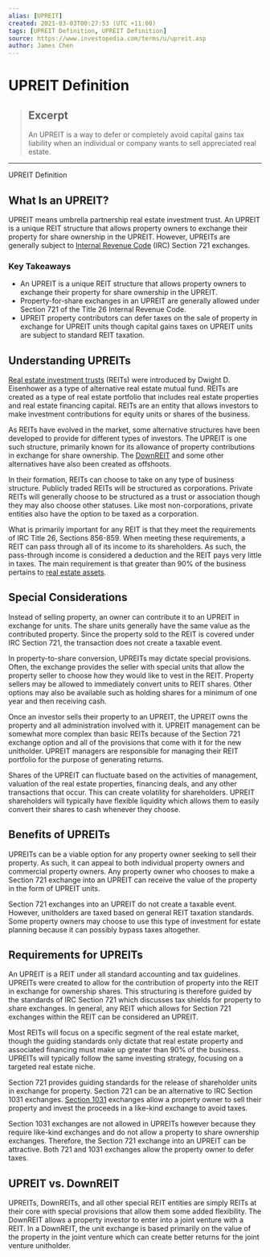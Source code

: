```yaml
---
alias: [UPREIT]
created: 2021-03-03T00:27:53 (UTC +11:00)
tags: [UPREIT Definition, UPREIT Definition]
source: https://www.investopedia.com/terms/u/upreit.asp
author: James Chen
---
```


# UPREIT Definition

> ## Excerpt
> An UPREIT is a way to defer or completely avoid capital gains tax liability when an individual or company wants to sell appreciated real estate.

---

UPREIT Definition
## What Is an UPREIT?

UPREIT means umbrella partnership real estate investment trust. An UPREIT is a unique REIT structure that allows property owners to exchange their property for share ownership in the UPREIT. However, UPREITs are generally subject to [Internal Revenue Code](https://www.investopedia.com/terms/i/internal-revenue-code.asp) (IRC) Section 721 exchanges.

### Key Takeaways

-   An UPREIT is a unique REIT structure that allows property owners to exchange their property for share ownership in the UPREIT.
-   Property-for-share exchanges in an UPREIT are generally allowed under Section 721 of the Title 26 Internal Revenue Code.
-   UPREIT property contributors can defer taxes on the sale of property in exchange for UPREIT units though capital gains taxes on UPREIT units are subject to standard REIT taxation.

## Understanding UPREITs

[Real estate investment trusts](https://www.investopedia.com/terms/r/reit.asp) (REITs) were introduced by Dwight D. Eisenhower as a type of alternative real estate mutual fund. REITs are created as a type of real estate portfolio that includes real estate properties and real estate financing capital. REITs are an entity that allows investors to make investment contributions for equity units or shares of the business. 

As REITs have evolved in the market, some alternative structures have been developed to provide for different types of investors. The UPREIT is one such structure, primarily known for its allowance of property contributions in exchange for share ownership. The [DownREIT](https://www.investopedia.com/terms/d/downreit.asp) and some other alternatives have also been created as offshoots.

In their formation, REITs can choose to take on any type of business structure. Publicly traded REITs will be structured as corporations. Private REITs will generally choose to be structured as a trust or association though they may also choose other statuses. Like most non-corporations, private entities also have the option to be taxed as a corporation.

What is primarily important for any REIT is that they meet the requirements of IRC Title 26, Sections 856-859. When meeting these requirements, a REIT can pass through all of its income to its shareholders. As such, the pass-through income is considered a deduction and the REIT pays very little in taxes. The main requirement is that greater than 90% of the business pertains to [real estate assets](https://www.investopedia.com/terms/r/realasset.asp).

## Special Considerations 

Instead of selling property, an owner can contribute it to an UPREIT in exchange for units. The share units generally have the same value as the contributed property. Since the property sold to the REIT is covered under IRC Section 721, the transaction does not create a taxable event.

In property-to-share conversion, UPREITs may dictate special provisions. Often, the exchange provides the seller with special units that allow the property seller to choose how they would like to vest in the REIT. Property sellers may be allowed to immediately convert units to REIT shares. Other options may also be available such as holding shares for a minimum of one year and then receiving cash.

Once an investor sells their property to an UPREIT, the UPREIT owns the property and all administration involved with it. UPREIT management can be somewhat more complex than basic REITs because of the Section 721 exchange option and all of the provisions that come with it for the new unitholder. UPREIT managers are responsible for managing their REIT portfolio for the purpose of generating returns. 

Shares of the UPREIT can fluctuate based on the activities of management, valuation of the real estate properties, financing deals, and any other transactions that occur. This can create volatility for shareholders. UPREIT shareholders will typically have flexible liquidity which allows them to easily convert their shares to cash whenever they choose.

## Benefits of UPREITs 

UPREITs can be a viable option for any property owner seeking to sell their property. As such, it can appeal to both individual property owners and commercial property owners. Any property owner who chooses to make a Section 721 exchange into an UPREIT can receive the value of the property in the form of UPREIT units. 

Section 721 exchanges into an UPREIT do not create a taxable event. However, unitholders are taxed based on general REIT taxation standards. Some property owners may choose to use this type of investment for estate planning because it can possibly bypass taxes altogether.

## Requirements for UPREITs

An UPREIT is a REIT under all standard accounting and tax guidelines. UPREITs were created to allow for the contribution of property into the REIT in exchange for ownership shares. This structuring is therefore guided by the standards of IRC Section 721 which discusses tax shields for property to share exchanges. In general, any REIT which allows for Section 721 exchanges within the REIT can be considered an UPREIT.

Most REITs will focus on a specific segment of the real estate market, though the guiding standards only dictate that real estate property and associated financing must make up greater than 90% of the business. UPREITs will typically follow the same investing strategy, focusing on a targeted real estate niche.

Section 721 provides guiding standards for the release of shareholder units in exchange for property. Section 721 can be an alternative to IRC Section 1031 exchanges. [Section 1031](https://www.investopedia.com/terms/s/section1031.asp) exchanges allow a property owner to sell their property and invest the proceeds in a like-kind exchange to avoid taxes. 

Section 1031 exchanges are not allowed in UPREITs however because they require like-kind exchanges and do not allow a property to share ownership exchanges. Therefore, the Section 721 exchange into an UPREIT can be attractive. Both 721 and 1031 exchanges allow the property owner to defer taxes.

## UPREIT vs. DownREIT

UPREITs, DownREITs, and all other special REIT entities are simply REITs at their core with special provisions that allow them some added flexibility. The DownREIT allows a property investor to enter into a joint venture with a REIT. In a DownREIT, the unit exchange is based primarily on the value of the property in the joint venture which can create better returns for the joint venture unitholder.
